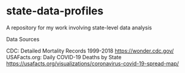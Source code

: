# state-data-profiles
A repository for my work involving state-level data analysis



Data Sources

CDC: Detailed Mortality Records 1999-2018 https://wonder.cdc.gov/
USAFacts.org: Daily COVID-19 Deaths by State https://usafacts.org/visualizations/coronavirus-covid-19-spread-map/
